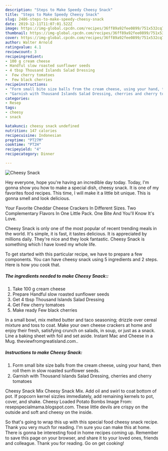 ```yaml
---
description: "Steps to Make Speedy Cheesy Snack"
title: "Steps to Make Speedy Cheesy Snack"
slug: 2486-steps-to-make-speedy-cheesy-snack
date: 2019-12-11T11:07:01.522Z
image: https://img-global.cpcdn.com/recipes/36ff89a92fee0899/751x532cq70/cheesy-snack-recipe-main-photo.jpg
thumbnail: https://img-global.cpcdn.com/recipes/36ff89a92fee0899/751x532cq70/cheesy-snack-recipe-main-photo.jpg
cover: https://img-global.cpcdn.com/recipes/36ff89a92fee0899/751x532cq70/cheesy-snack-recipe-main-photo.jpg
author: Walter Arnold
ratingvalue: 4.1
reviewcount: 3
recipeingredient:
- 100 g cream cheese
- Handful slow roasted sunflower seeds
- 4 tbsp Thousand Islands Salad Dressing
-  Few cherry tomatoes
-  Few black cherries
recipeinstructions:
- "Form small bite size balls from the cream cheese, using your hand, then roll them in slow roasted sunflower seeds."
- "Garnish with Thousand Islands Salad Dressing, cherries and cherry tomatoes"
categories:
- Resep
tags:
- cheesy
- snack

katakunci: cheesy snack undefined
nutrition: 147 calories
recipecuisine: Indonesian
preptime: "PT27M"
cooktime: "PT2H"
recipeyield: "4"
recipecategory: Dinner

---
```



![Cheesy Snack](https://img-global.cpcdn.com/recipes/36ff89a92fee0899/751x532cq70/cheesy-snack-recipe-main-photo.jpg)

Hey everyone, hope you're having an incredible day today. Today, I'm gonna show you how to make a special dish, cheesy snack. It is one of my favorites food recipes. This time, I will make it a little bit unique. This is gonna smell and look delicious.

Your Favorite Cheddar Cheese Crackers In Different Sizes. Two Complementary Flavors In One Little Pack. One Bite And You&#39;ll Know It&#39;s Love.

Cheesy Snack is only one of the most popular of recent trending meals in the world. It's simple, it is fast, it tastes delicious. It is appreciated by millions daily. They're nice and they look fantastic. Cheesy Snack is something which I have loved my whole life.


To get started with this particular recipe, we have to prepare a few components. You can have cheesy snack using 5 ingredients and 2 steps. Here is how you cook that.

##### The ingredients needed to make Cheesy Snack::

1. Take 100 g cream cheese
1. Prepare Handful slow roasted sunflower seeds
1. Get 4 tbsp Thousand Islands Salad Dressing
1. Get  Few cherry tomatoes
1. Make ready  Few black cherries


In a small bowl, mix melted butter and taco seasoning; drizzle over cereal mixture and toss to coat. Make your own cheese crackers at home and enjoy their fresh, satisfying crunch on salads, in soup, or just as a snack. Line a baking sheet with foil and set aside. Instant Mac and Cheese in a Mug. theviewfromgreatisland.com.. 

##### Instructions to make Cheesy Snack:

1. Form small bite size balls from the cream cheese, using your hand, then roll them in slow roasted sunflower seeds.
1. Garnish with Thousand Islands Salad Dressing, cherries and cherry tomatoes


Cheesy Snack Mix Cheesy Snack Mix. Add oil and swirl to coat bottom of pot. If popcorn kernel sizzles immediately, add remaining kernels to pot, cover, and shake. Cheesy Loaded Potato Bombs Image From: resepspecialmama.blogspot.com. These little devils are crispy on the outside and soft and cheesy on the inside. 

So that's going to wrap this up with this special food cheesy snack recipe. Thank you very much for reading. I'm sure you can make this at home. There is gonna be interesting food in home recipes coming up. Remember to save this page on your browser, and share it to your loved ones, friends and colleague. Thank you for reading. Go on get cooking!

